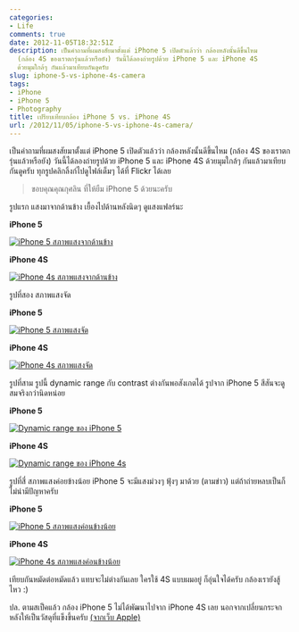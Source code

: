 ```yaml
---
categories:
- Life
comments: true
date: 2012-11-05T18:32:51Z
description: เป็นคำถามที่ผมสงสัยมาตั้งแต่ iPhone 5 เปิดตัวแล้วว่า กล้องหลังนั้นดีขึ้นไหม
  (กล้อง 4S ของเราตกรุ่นแล้วหรือยัง) วันนี้ได้ลองถ่ายรูปด้วย iPhone 5 และ iPhone 4S
  ด้วยมุมใกล้ๆ กันแล้วมาเทียบกันดูครับ
slug: iphone-5-vs-iphone-4s-camera
tags:
- iPhone
- iPhone 5
- Photography
title: เปรียบเทียบกล้อง iPhone 5 vs. iPhone 4S
url: /2012/11/05/iphone-5-vs-iphone-4s-camera/
---
```


เป็นคำถามที่ผมสงสัยมาตั้งแต่ iPhone 5 เปิดตัวแล้วว่า กล้องหลังนั้นดีขึ้นไหม (กล้อง 4S ของเราตกรุ่นแล้วหรือยัง) วันนี้ได้ลองถ่ายรูปด้วย iPhone 5 และ iPhone 4S ด้วยมุมใกล้ๆ กันแล้วมาเทียบกันดูครับ ทุกรูปคลิกลิ้งก์ไปดูไฟล์เต็มๆ ได้ที่ Flickr ได้เลย

> ขอบคุณคุณกุศลิน ที่ให้ยืม iPhone 5 ด้วยนะครับ

รูปแรก แสงมาจากด้านข้าง เยื้องไปด้านหลังนิดๆ ดูแสงแฟลร์นะ

**iPhone 5**

[![iPhone 5 สภาพแสงจากด้านข้าง](https://farm8.staticflickr.com/7120/8157348942_29bfe70395_z.jpg)](http://www.flickr.com/photos/armno/8157348942/in/photostream/)

**iPhone 4S**

[![iPhone 4s สภาพแสงจากด้านข้าง](https://farm8.staticflickr.com/7263/8157314229_6239a5b7a4_z.jpg)](http://www.flickr.com/photos/armno/8157314229/in/photostream/)

รูปที่สอง สภาพแสงจัด

**iPhone 5**

[![iPhone 5 สภาพแสงจัด](https://farm8.staticflickr.com/7138/8157316101_358e9092f0_z.jpg)](http://www.flickr.com/photos/armno/8157316101/in/photostream/)

**iPhone 4S**

[![iPhone 4s สภาพแสงจัด](https://farm8.staticflickr.com/7255/8157350788_31323a7ff7_z.jpg)](http://www.flickr.com/photos/armno/8157350788/in/photostream/)

รูปที่สาม รูปนี้ dynamic range กับ contrast ต่างกันพอสังเกตได้ รูปจาก iPhone 5 สีสันจะดูสมจริงกว่านิดหน่อย

**iPhone 5**

[![Dynamic range ของ iPhone 5](https://farm8.staticflickr.com/7246/8157351876_4c35bcda19_z.jpg)](http://www.flickr.com/photos/armno/8157351876/in/photostream/)

**iPhone 4S**

[![Dynamic range ของ iPhone 4s](https://farm8.staticflickr.com/7118/8157353070_62fb6db7a4_z.jpg)](http://www.flickr.com/photos/armno/8157353070/in/photostream/)

รูปที่สี่ สภาพแสงค่อยข้างน้อย iPhone 5 จะมีแสงม่วงๆ ฟุ้งๆ มาด้วย (ตามข่าว) แต่ถ้าถ่ายหลบเป็นก็ไม่น่ามีปัญหาครับ

**iPhone 5**

[![iPhone 5 สภาพแสงค่อนข้างน้อย](https://farm8.staticflickr.com/7269/8157320123_32343da4a5_z.jpg)](http://www.flickr.com/photos/armno/8157320123/in/photostream/)

**iPhone 4S**

[![iPhone 4s สภาพแสงค่อนข้างน้อย](https://farm9.staticflickr.com/8207/8157354836_111a2b3338_z.jpg)](http://www.flickr.com/photos/armno/8157354836/in/photostream/)

เทียบกันหมัดต่อหมัดแล้ว แทบจะไม่ต่างกันเลย ใครใช้ 4S แบบผมอยู่ ก็อุ่นใจได้ครับ กล้องเรายังสู้ไหว :)

ปล. ตามสเป็คแล้ว กล้อง iPhone 5 ไม่ได้พัฒนาไปจาก iPhone 4S เลย นอกจากเปลี่ยนกระจกหลังให้เป็นวัสดุที่แข็งขึ้นครับ [(จากเว็บ Apple)](http://www.apple.com/pr/library/2012/09/12Apple-Introduces-iPhone-5.html)
